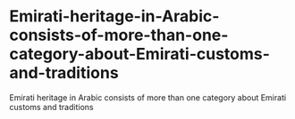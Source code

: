 # Emirati-heritage-in-Arabic-consists-of-more-than-one-category-about-Emirati-customs-and-traditions
Emirati heritage in Arabic consists of more than one category about Emirati customs and traditions
